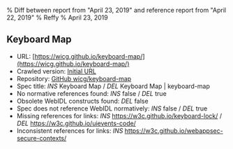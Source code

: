 % Diff between report from "April 23, 2019" and reference report from "April 22, 2019"
% Reffy
% April 23, 2019

## Keyboard Map

- URL: [https://wicg.github.io/keyboard-map/](https://wicg.github.io/keyboard-map/)
- Crawled version: [Initial URL](https://wicg.github.io/keyboard-map/)
- Repository: [GitHub wicg/keyboard-map](https://github.com/wicg/keyboard-map)
- Spec title: *INS* Keyboard Map / *DEL* Keyboard Map | keyboard-map
- No normative references found: *INS* false / *DEL* true
- Obsolete WebIDL constructs found: *DEL* false
- Spec does not reference WebIDL normatively: *INS* false / *DEL* true
- Missing references for links: *INS* https://w3c.github.io/keyboard-lock/ / *DEL* https://w3c.github.io/uievents-code/
- Inconsistent references for links: *INS* https://w3c.github.io/webappsec-secure-contexts/



